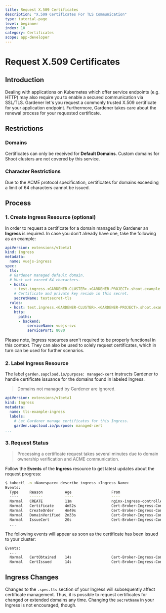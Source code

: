 ```yaml
---
title: Request X.509 Certificates
description: "X.509 Certificates For TLS Communication"
type: tutorial-page
level: beginner
index: 10
category: Certificates
scope: app-developer
---
```


# Request X.509 Certificates 

## Introduction
Dealing with applications on Kubernetes which offer service endpoints (e.g. HTTP) may also require you to enable a 
secured communication via SSL/TLS. Gardener let's you request a commonly trusted X.509 certificate for your application 
endpoint. Furthermore, Gardener takes care about the renewal process for your requested certificate.

## Restrictions

### Domains
Certificates can only be received for **Default Domains**. Custom domains for Shoot clusters are not covered by this service.

### Character Restrictions
Due to the ACME protocol specification, certificates for domains exceeding a limit of 64 characters cannot be issued.

## Process
### 1. Create Ingress Resource (optional)
In order to request a certificate for a domain managed by Gardener an **Ingress** is required. In case you don't 
already have one, take the following as an example:

```yaml
apiVersion: extensions/v1beta1
kind: Ingress
metadata:
  name: vuejs-ingress
spec:
  tls:
  # Gardener managed default domain.
  # Must not exceed 64 characters.
  - hosts:
    - test.ingress.<GARDENER-CLUSTER>.<GARDENER-PROJECT>.shoot.example.com
    # Certificate and private key reside in this secret.
    secretName: testsecret-tls
  rules:
  - host: test.ingress.<GARDENER-CLUSTER>.<GARDENER-PROJECT>.shoot.example.com
    http:
      paths:
      - backend:
          serviceName: vuejs-svc
          servicePort: 8080
```

Please note, Ingress resources aren't required to be properly functional in this context. They can also be used to 
solely request certificates, which in turn can be used for further scenarios.

### 2. Label Ingress Resource
The label `garden.sapcloud.io/purpose: managed-cert` instructs Gardener to handle certificate issuance for the domains 
found in labeled Ingress.

> Domains not managed by Gardener are ignored.

```yaml
apiVersion: extensions/v1beta1
kind: Ingress
metadata:
  name: tls-example-ingress
  labels:
    # Let Gardener manage certificates for this Ingress.
    garden.sapcloud.io/purpose: managed-cert
...
```

### 3. Request Status
> Processing a certificate request takes several minutes due to domain ownership verification and ACME communication.

Follow the **Events** of the **Ingress** resource to get latest updates about the request progress:

```sh
$ kubectl -n <Namespace> describe ingress <Ingress Name>
Events:
  Type     Reason          Age                  From                         Message
  ----     ------          ----                 ----                         -------
  Normal   CREATE          11m                  nginx-ingress-controller     Ingress default/vuejs-ingress
  Normal   Certificate     4m52s                Cert-Broker-Ingress-Control  Certificate request initiated
  Normal   CreateOrder     4m49s                Cert-Broker-Ingress-Control  Created new ACME order, attempting validation...
  Normal   DomainVerified  2m33s                Cert-Broker-Ingress-Control  Domain "test.ingress.<GARDENER-CLUSTER>.<GARDENER-PROJECT>.shoot.example.com" verified with "dns-01" validation
  Normal   IssueCert       20s                  Cert-Broker-Ingress-Control  Issuing certificate...
  ...
```

The following events will appear as soon as the certificate has been issued to your cluster:

```sh
Events:
  ...
  Normal   CertObtained    14s                  Cert-Broker-Ingress-Control  Obtained certificate from ACME server
  Normal   CertIssued      14s                  Cert-Broker-Ingress-Control  Certificate issued successfully
```

## Ingress Changes
Changes to the `.spec.tls` section of your Ingress will subsequently affect certificate management. Thus, it is 
possible to request certificates for changed or extended domains any time. Changing the `secretName` in your Ingress 
is not encouraged, though.




<style>
#body-inner blockquote {
    border: 0;
    padding: 10px;
    margin-top: 40px;
    margin-bottom: 40px;
    border-radius: 4px;
    background-color: rgba(0,0,0,0.05);
    box-shadow: 0 3px 6px rgba(0,0,0,0.16), 0 3px 6px rgba(0,0,0,0.23);
    position:relative;
    padding-left:60px;
}
#body-inner blockquote:before {
    content: "!";
    font-weight: bold;
    position: absolute;
    top: 0;
    bottom: 0;
    left: 0;
    background-color: #00a273;
    color: white;
    vertical-align: middle;
    margin: auto;
    width: 36px;
    font-size: 30px;
    text-align: center;
}
</style>